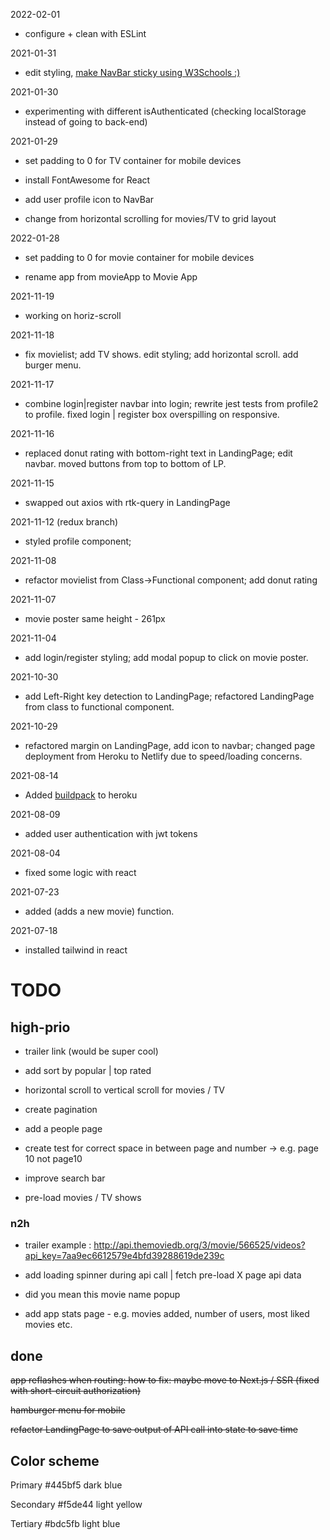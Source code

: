 2022-02-01

- configure + clean with ESLint

2021-01-31

- edit styling, [make NavBar sticky using W3Schools :)](https://www.w3schools.com/howto/howto_js_navbar_sticky.asp)

2021-01-30

- experimenting with different isAuthenticated (checking localStorage instead of going to back-end)

2021-01-29

- set padding to 0 for TV container for mobile devices

- install FontAwesome for React

- add user profile icon to NavBar

- change from horizontal scrolling for movies/TV to grid layout


2022-01-28

- set padding to 0 for movie container for mobile devices

- rename app from movieApp to Movie App

2021-11-19

- working on horiz-scroll

2021-11-18

- fix movielist; add TV shows. edit styling; add horizontal scroll. add burger menu.

2021-11-17

- combine login|register navbar into login; rewrite jest tests from profile2 to profile. fixed login | register box overspilling on responsive.

2021-11-16

- replaced donut rating with bottom-right text in LandingPage; edit navbar. moved buttons from top to bottom of LP.

2021-11-15

- swapped out axios with rtk-query in LandingPage

2021-11-12 (redux branch)

- styled profile component;

2021-11-08

- refactor movielist from Class->Functional component; add donut rating

2021-11-07

- movie poster same height - 261px

2021-11-04

- add login/register styling; add modal popup to click on movie poster.

2021-10-30

- add Left-Right key detection to LandingPage; refactored LandingPage from class to functional component.

2021-10-29

- refactored margin on LandingPage, add icon to navbar; changed page deployment from Heroku to Netlify due to speed/loading concerns.

2021-08-14

- Added [buildpack](https://github.com/mars/create-react-app-buildpack) to heroku

2021-08-09

- added user authentication with jwt tokens

2021-08-04

- fixed some logic with react

2021-07-23

- added (adds a new movie) function.

2021-07-18

- installed tailwind in react

# TODO

## high-prio

- trailer link (would be super cool)
  
- add sort by popular | top rated

- horizontal scroll to vertical scroll for movies / TV

- create pagination

- add a people page

- create test for correct space in between page and number -> e.g. page 10 not page10


- improve search bar

- pre-load movies / TV shows

### n2h

- trailer example : <http://api.themoviedb.org/3/movie/566525/videos?api_key=7aa9ec6612579e4bfd39288619de239c>

- add loading spinner during api call | fetch pre-load X page api data


- did you mean this movie name popup

- add app stats page - e.g. movies added, number of users, most liked movies etc.

## done

~~app reflashes when routing: how to fix: maybe move to Next.js / SSR (fixed with short-circuit authorization)~~

~~hamburger menu for mobile~~

~~refactor LandingPage to save output of API call into state to save time~~

## Color scheme

Primary
#445bf5
dark blue

Secondary
#f5de44
light yellow

Tertiary
#bdc5fb
light blue 